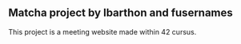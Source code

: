 ## Matcha project by lbarthon and fusernames

This project is a meeting website made within 42 cursus.
